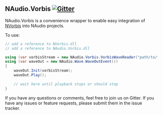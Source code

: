 NAudio.Vorbis    [![Gitter](https://badges.gitter.im/Join%20Chat.svg)](https://gitter.im/naudio/Vorbis?utm_source=badge&utm_medium=badge&utm_campaign=pr-badge&utm_content=badge)
-------

NAudio.Vorbis is a convenience wrapper to enable easy integration of [NVorbis](https://github.com/ioctlLR/NVorbis) into NAudio projects.

To use:

```csharp
// add a reference to NVorbis.dll
// add a reference to NAudio.Vorbis.dll

using (var vorbisStream = new NAudio.Vorbis.VorbisWaveReader("path/to/file.ogg"))
using (var waveOut = new NAudio.Wave.WaveOutEvent())
{
    waveOut.Init(vorbisStream);
    waveOut.Play();
   
    // wait here until playback stops or should stop
}
```

If you have any questions or comments, feel free to join us on Gitter.  If you have any issues or feature requests, please submit them in the issue tracker.
